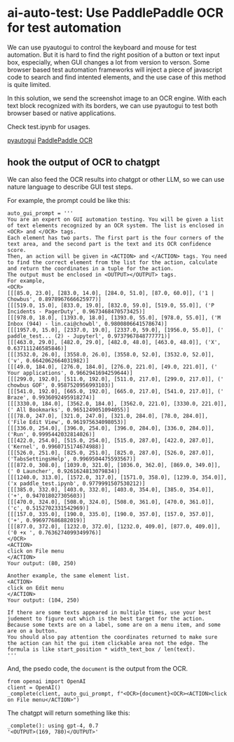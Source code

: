 # ai-auto-test: Use PaddlePaddle OCR for test automation

We can use pyautogui to control the keyboard and mouse for test automation. But it is hard to find the right position of a button or text input box, especially, when GUI changes a lot from version to verson. Some browser based test automation frameworks will inject a piece of javascript code to search and find intented elements, and the use case of this method is quite limited.

In this solution, we send the screenshot image to an OCR engine. With each text block recognized with its borders, we can use pyautogui to test both browser based or native applications.

Check test.ipynb for usages.

[pyautogui](https://pyautogui.readthedocs.io/en/latest/mouse.html#mouse-scrolling)
[PaddlePaddle OCR](https://github.com/PaddlePaddle/PaddleOCR)

## hook the output of OCR to chatgpt

We can also feed the OCR results into chatgpt or other LLM, so we can use nature language to describe GUI test steps.

For example, the prompt could be like this:
```
auto_gui_prompt = '''
You are an expert on GUI automation testing. You will be given a list of text elements recognized by an OCR system. The list is enclosed in <OCR> and </OCR> tags.
Each element has two parts. The first part is the four corners of the text area, and the second part is the text and its OCR confidence score.
Then, an action will be given in <ACTION> and </ACTION> tags. You need to find the correct element from the list for the action, calculate and return the coordinates in a tuple for the action.
The output must be enclosed in <OUTPUT></OUTPUT> tags.
For example, 
<OCR>
[[[85.0, 23.0], [283.0, 14.0], [284.0, 51.0], [87.0, 60.0]], ('1 | Chowbus', 0.8978967666625977)]
[[[519.0, 15.0], [833.0, 19.0], [832.0, 59.0], [519.0, 55.0]], ('P Incidents - PagerDuty', 0.9673468470573425)]
[[[978.0, 18.0], [1393.0, 18.0], [1393.0, 55.0], [978.0, 55.0]], ('M Inbox (944) - lin.cai@chowbl', 0.9800806641578674)]
[[[1957.0, 15.0], [2337.0, 19.0], [2337.0, 59.0], [1956.0, 55.0]], (' paddle_test... (2) - Jupyterl', 0.9737967848777771)]
[[[463.0, 29.0], [482.0, 29.0], [482.0, 48.0], [463.0, 48.0]], ('X', 0.637111246585846)]
[[[3532.0, 26.0], [3558.0, 26.0], [3558.0, 52.0], [3532.0, 52.0]], ('v', 0.6642062664031982)]
[[[49.0, 184.0], [276.0, 184.0], [276.0, 221.0], [49.0, 221.0]], (' Your applications', 0.9662941694259644)]
[[[299.0, 192.0], [511.0, 192.0], [511.0, 217.0], [299.0, 217.0]], (' chowbus GOF', 0.9587520956993103)]
[[[541.0, 192.0], [665.0, 192.0], [665.0, 217.0], [541.0, 217.0]], (' Braze', 0.9936092495918274)]
[[[3330.0, 184.0], [3562.0, 184.0], [3562.0, 221.0], [3330.0, 221.0]], (' All Bookmarks', 0.9651249051094055)]
[[[78.0, 247.0], [321.0, 247.0], [321.0, 284.0], [78.0, 284.0]], ('File Edit View', 0.961975634098053)]
[[[336.0, 254.0], [396.0, 254.0], [396.0, 284.0], [336.0, 284.0]], ('Run', 0.9995442032814026)]
[[[422.0, 254.0], [515.0, 254.0], [515.0, 287.0], [422.0, 287.0]], ('Kernel', 0.9960715174674988)]
[[[526.0, 251.0], [825.0, 251.0], [825.0, 287.0], [526.0, 287.0]], ('TabsSettingsHelp', 0.9969504475593567)]
[[[872.0, 308.0], [1039.0, 321.0], [1036.0, 362.0], [869.0, 349.0]], (' 0 Launcher', 0.9261624813079834)]
[[[1240.0, 313.0], [1572.0, 317.0], [1571.0, 358.0], [1239.0, 354.0]], ('x paddle_test.ipynb', 0.9779991507530212)]
[[[385.0, 332.0], [403.0, 332.0], [403.0, 354.0], [385.0, 354.0]], ('+', 0.947018027305603)]
[[[470.0, 324.0], [508.0, 324.0], [508.0, 361.0], [470.0, 361.0]], ('c', 0.5152702331542969)]
[[[157.0, 335.0], [190.0, 335.0], [190.0, 357.0], [157.0, 357.0]], ('+', 0.996977686882019)]
[[[877.0, 372.0], [1232.0, 372.0], [1232.0, 409.0], [877.0, 409.0]], ('0 +x ', 0.7636274099349976)]
</OCR>
<ACTION>
click on File menu
</ACTION>
Your output: (80, 250)

Another example, the same element list.
<ACTION>
click on Edit menu
</ACTION>
Your output: (104, 250)

If there are some texts appeared in multiple times, use your best judement to figure out which is the best target for the action. Because some texts are on a label, some are on a menu item, and some are on a button.
You should also pay attention the coordinates returned to make sure the action can hit the gui item clickable area not the edge. The formula is like start_position * width_text_box / len(text).
'''
```

And, the psedo code, the `document` is the output from the OCR.
```
from openai import OpenAI
client = OpenAI()
_complete(client, auto_gui_prompt, f"<OCR>{document}<OCR><ACTION>click on File menu</ACTION>")
```

The chatgpt will return something like this:
```
_complete(): using gpt-4, 0.7
'<OUTPUT>(169, 780)</OUTPUT>'
```
